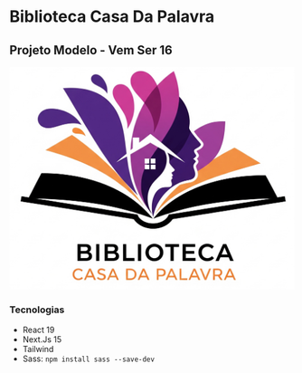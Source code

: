 # Biblioteca Casa Da Palavra
## Projeto Modelo - Vem Ser 16

![Logotipo da Biblioteca](./public/logo_bi.png)

### Tecnologias
- React 19
- Next.Js 15
- Tailwind
- Sass: `npm install sass --save-dev`